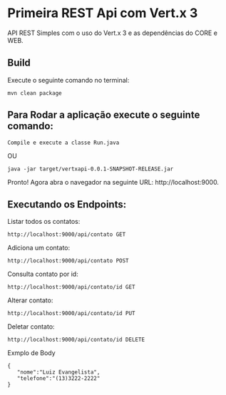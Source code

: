 # Primeira REST Api com Vert.x 3

API REST Simples com o uso do Vert.x 3 e as dependências do CORE e WEB.


## Build

Execute o seguinte comando no terminal:

```
mvn clean package
```


## Para Rodar a aplicação execute o seguinte comando:


```
Compile e execute a classe Run.java
```
OU

```
java -jar target/vertxapi-0.0.1-SNAPSHOT-RELEASE.jar
```


Pronto! Agora abra o navegador na seguinte URL: http://localhost:9000.


## Executando os Endpoints:

Listar todos os contatos:

```
http://localhost:9000/api/contato GET
```
Adiciona um contato:

```
http://localhost:9000/api/contato POST
```
Consulta contato por id:

```
http://localhost:9000/api/contato/id GET
```
Alterar contato:

```
http://localhost:9000/api/contato/id PUT
```

Deletar contato:

```
http://localhost:9000/api/contato/id DELETE
```

Exmplo de Body

```
{
   "nome":"Luiz Evangelista",
   "telefone":"(13)3222-2222"
}
```
